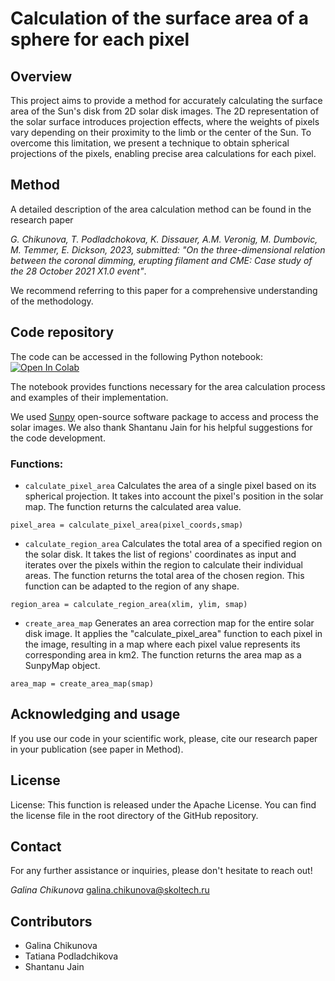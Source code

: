 # Calculation of the surface area of a sphere for each pixel

## Overview

This project aims to provide a method for accurately calculating the surface area of the Sun's disk from 2D solar disk images. The 2D representation of the solar surface introduces projection effects, where the weights of pixels vary depending on their proximity to the limb or the center of the Sun. To overcome this limitation, we present a technique to obtain spherical projections of the pixels, enabling precise area calculations for each pixel.

## Method

A detailed description of the area calculation method can be found in the research paper 

*G. Chikunova, T. Podladchokova, K. Dissauer, A.M. Veronig, M. Dumbovic, M. Temmer, E. Dickson, 2023, submitted: "On the three-dimensional relation between the coronal dimming, erupting filament and CME: Case study of the 28 October 2021 X1.0 event"*. 

We recommend referring to this paper for a comprehensive understanding of the methodology.

## Code repository
The code can be accessed in the following Python notebook:
 [![Open In Colab](https://colab.research.google.com/assets/colab-badge.svg)](https://colab.research.google.com/github/Chigaga/area_calculation/blob/main/area_calculation.ipynb)
 
The notebook provides functions necessary for the area calculation process and examples of their implementation. 

We used [Sunpy](https://docs.sunpy.org/en/stable/) open-source software package to access and process the solar images. We also thank Shantanu Jain for his helpful suggestions for the code development.

### Functions:
- `calculate_pixel_area`
Calculates the area of a single pixel based on its spherical projection. It takes into account the pixel's position in the solar map.  The function returns the calculated area value.
```
pixel_area = calculate_pixel_area(pixel_coords,smap)
```
- `calculate_region_area`
Calculates the total area of a specified region on the solar disk. It takes the list of regions' coordinates as input and iterates over the pixels within the region to calculate their individual areas. The function returns the total area of the chosen region. This function can be adapted to the region of any shape.
```
region_area = calculate_region_area(xlim, ylim, smap)
```
- `create_area_map`
Generates an area correction map for the entire solar disk image. It applies the "calculate_pixel_area" function to each pixel in the image, resulting in a map where each pixel value represents its corresponding area in km2. The function returns the area map as a SunpyMap object.
```
area_map = create_area_map(smap)
```

## Acknowledging and usage
If you use our code in your scientific work, please, cite our research paper in your publication (see paper in Method).

## License
License: This function is released under the Apache License. You can find the license file in the root directory of the GitHub repository. 

## Contact
For any further assistance or inquiries, please don't hesitate to reach out!

*Galina Chikunova*
galina.chikunova@skoltech.ru

## Contributors
* Galina Chikunova
* Tatiana Podladchikova
* Shantanu Jain

